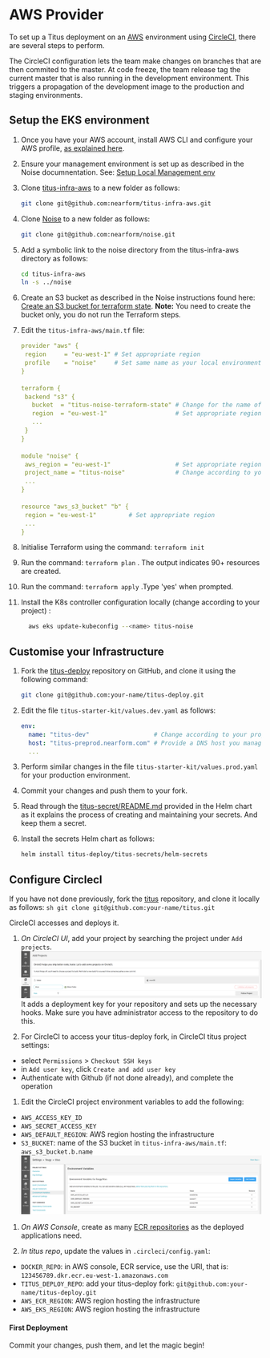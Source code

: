 # AWS Provider

To set up a Titus deployment on an [AWS] environment using [CircleCI], there are several steps to perform. 

The CircleCI configuration lets the team make changes on branches that are then commited to the master. At code freeze,
the team release tag the current master that is also running in the development environment.
This triggers a propagation of the development image to the production and staging environments.


## Setup the EKS environment

1. Once you have your AWS account, install AWS CLI and configure your AWS profile, [as explained here][noise-aws-setup].

1. Ensure your management environment is set up as described in the Noise documnentation. See: [Setup Local Management env][noise-local-setup]

1. Clone [titus-infra-aws] to a new folder as follows:
   ```sh
   git clone git@github.com:nearform/titus-infra-aws.git
   ```

1. Clone [Noise] to a new folder as follows:
    ```sh
    git clone git@github.com:nearform/noise.git
    ```
1. Add a symbolic link to the noise directory from the titus-infra-aws directory as follows:
   ```sh
   cd titus-infra-aws
   ln -s ../noise
   ```
1. Create an S3 bucket as described in the Noise instructions found here: [Create an S3 bucket for terraform state][noise-state-bucket].
  **Note:** You need to create the bucket only, you do not run the Terraform steps.

1. Edit the `titus-infra-aws/main.tf` file:
    ```yaml
   provider "aws" {
     region     = "eu-west-1" # Set appropriate region
     profile    = "noise"     # Set same name as your local environment
   }

   terraform {
     backend "s3" {
       bucket  = "titus-noise-terraform-state" # Change for the name of the bucket you created
       region  = "eu-west-1"                   # Set appropriate region
       ...
     }
   }

   module "noise" {
     aws_region = "eu-west-1"                  # Set appropriate region
     project_name = "titus-noise"              # Change according to your project
     ...
   }

   resource "aws_s3_bucket" "b" {
     region = "eu-west-1"         # Set appropriate region 
     ...   
   }
   ```
1. Initialise Terraform using the command: 
  `terraform init`

1. Run the command: `terraform plan` . The output indicates 90+ resources are created.

1. Run the command: `terraform apply` .Type 'yes' when prompted.

1. Install the K8s controller configuration locally (change <name> according to your project) :
   ```sh
     aws eks update-kubeconfig --<name> titus-noise
   ```


## Customise your Infrastructure

1. Fork the [titus-deploy] repository on GitHub, and clone it using the following command:
   ```sh
   git clone git@github.com:your-name/titus-deploy.git
   ```

1. Edit the file `titus-starter-kit/values.dev.yaml` as follows:
   ```yaml
   env:
     name: "titus-dev"                  # Change according to your project
     host: "titus-preprod.nearform.com" # Provide a DNS host you manage and that has a CNAME in AWS Route53
     ...
   ``` 

1. Perform similar changes in the file `titus-starter-kit/values.prod.yaml` for your production environment.

1. Commit your changes and push them to your fork.

1. Read through the [titus-secret/README.md](https://github.com/nearform/titus-deploy/tree/master/titus-secrets) provided in the Helm chart as it explains the process of creating and maintaining your secrets. And keep them a secret.

1. Install the secrets Helm chart as follows:
    ```sh
    helm install titus-deploy/titus-secrets/helm-secrets
    ```


## Configure CirclecI

If you have not done previously, fork the [titus] repository, and clone it locally as follows:
     ```sh
     git clone git@github.com:your-name/titus.git
     ```

CircleCI accesses and deploys it.

1. _On CircleCI UI_, add your project by searching the project under `Add projects`.
  ![circle-add-project]
  It adds a deployment key for your repository and sets up the necessary hooks.
  Make sure you have administrator access to the repository to do this.

1. For CircleCI to access your titus-deploy fork, in CircleCI titus project settings:
  - select `Permissions` > `Checkout SSH keys`
  - in `Add user key`, click `Create and add user key` 
  - Authenticate with Github (if not done already), and complete the operation

1. Edit the CircleCI project environment variables to add the following:
  - `AWS_ACCESS_KEY_ID`
  - `AWS_SECRET_ACCESS_KEY`
  - `AWS_DEFAULT_REGION`: AWS region hosting the infrastructure
  - `S3_BUCKET`: name of the S3 bucket in `titus-infra-aws/main.tf`: `aws_s3_bucket.b.name`
  ![circle-env-variables]

1. _On AWS Console_, create as many [ECR repositories][ecr] as the deployed applications need.

1. _In titus repo_, update the values in `.circleci/config.yaml`:
  - `DOCKER_REPO`: in AWS console, ECR service, use the URI, that is: `123456789.dkr.ecr.eu-west-1.amazonaws.com`
  - `TITUS_DEPLOY_REPO`: add your titus-deploy fork: `git@github.com:your-name/titus-deploy.git`
  - `AWS_ECR_REGION`: AWS region hosting the infrastructure
  - `AWS_EKS_REGION`: AWS region hosting the infrastructure


#### First Deployment

Commit your changes, push them, and let the magic begin!


[CircleCI]: https://circleci.com
[Noise]: https://nearform.github.io/noise
[noise-aws-setup]: https://nearform.github.io/noise/#/setup-local/?id=for-aws
[noise-local-setup]: https://nearform.github.io/noise/#/setup-local/?id=install-dependencies
[noise-state-bucket]: https://nearform.github.io/noise/#/providers/aws/?id=create-an-s3-bucket-for-terraform-state
[titus-infra-aws]: https://github.com/nearform/titus-infra-aws
[titus-deploy]: https://github.com/nearform/titus-deploy
[titus]: https://github.com/nearform/titus
[Terraform]: https://www.terraform.io
[Azure]: https://azure.microsoft.com
[AWS]: https://aws.amazon.com
[Helm]: https://helm.sh
[Kubernetes]: https://kubernetes.io
[ecr]: https://eu-west-1.console.aws.amazon.com/ecr/repositories

[circle-add-project]: ../../img/circle-add-project.png
[circle-env-variables]: ../../img/circle-env-variables.png

